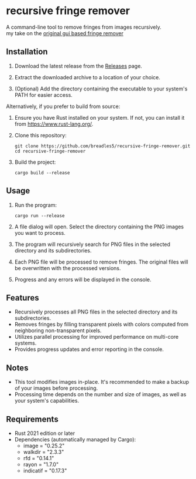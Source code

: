 # recursive fringe remover

A command-line tool to remove fringes from images recursively.   
my take on the [original gui based fringe remover](https://github.com/RoanH/FringeRemover)

## Installation

1. Download the latest release from the [Releases](https://github.com/yourusername/recursive-fringe-remover/releases) page.

2. Extract the downloaded archive to a location of your choice.

3. (Optional) Add the directory containing the executable to your system's PATH for easier access.

Alternatively, if you prefer to build from source:

1. Ensure you have Rust installed on your system. If not, you can install it from https://www.rust-lang.org/.

2. Clone this repository:
   ```
   git clone https://github.com/breadles5/recursive-fringe-remover.git
   cd recursive-fringe-remover
   ```

3. Build the project:
   ```
   cargo build --release
   ```

## Usage

1. Run the program:
   ```
   cargo run --release
   ```

2. A file dialog will open. Select the directory containing the PNG images you want to process.

3. The program will recursively search for PNG files in the selected directory and its subdirectories.

4. Each PNG file will be processed to remove fringes. The original files will be overwritten with the processed versions.

5. Progress and any errors will be displayed in the console.

## Features

- Recursively processes all PNG files in the selected directory and its subdirectories.
- Removes fringes by filling transparent pixels with colors computed from neighboring non-transparent pixels.
- Utilizes parallel processing for improved performance on multi-core systems.
- Provides progress updates and error reporting in the console.

## Notes

- This tool modifies images in-place. It's recommended to make a backup of your images before processing.
- Processing time depends on the number and size of images, as well as your system's capabilities.

## Requirements

- Rust 2021 edition or later
- Dependencies (automatically managed by Cargo):
  - image = "0.25.2"
  - walkdir = "2.3.3"
  - rfd = "0.14.1"
  - rayon = "1.7.0"
  - indicatif = "0.17.3"
